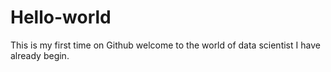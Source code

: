 # Hello-world
This is my first time on Github
welcome to the world of data scientist
I have already begin.
